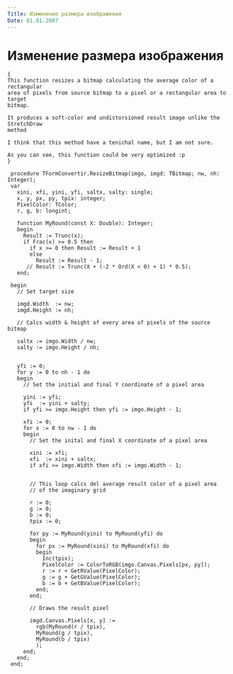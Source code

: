 ```yaml
---
Title: Изменение размера изображения
Date: 01.01.2007
---
```



Изменение размера изображения
=================

    {
    This function resizes a bitmap calculating the average color of a rectangular 
    area of pixels from source bitmap to a pixel or a rectangular area to target 
    bitmap. 
     
    It produces a soft-color and undistorsioned result image unlike the StretchDraw 
    method 
     
    I think that this method have a tenichal name, but I am not sure. 
     
    As you can see, this function could be very optimized :p 
    }
     
     procedure TFormConvertir.ResizeBitmap(imgo, imgd: TBitmap; nw, nh: Integer);
     var
       xini, xfi, yini, yfi, saltx, salty: single;
       x, y, px, py, tpix: integer;
       PixelColor: TColor;
       r, g, b: longint;
     
       function MyRound(const X: Double): Integer;
       begin
         Result := Trunc(x);
         if Frac(x) >= 0.5 then
           if x >= 0 then Result := Result + 1
           else
             Result := Result - 1;
          // Result := Trunc(X + (-2 * Ord(X < 0) + 1) * 0.5); 
       end;
     
     begin
       // Set target size 
     
       imgd.Width  := nw;
       imgd.Height := nh;
     
       // Calcs width & height of every area of pixels of the source bitmap 
     
       saltx := imgo.Width / nw;
       salty := imgo.Height / nh;
     
     
       yfi := 0;
       for y := 0 to nh - 1 do
       begin
         // Set the initial and final Y coordinate of a pixel area 
     
         yini := yfi;
         yfi  := yini + salty;
         if yfi >= imgo.Height then yfi := imgo.Height - 1;
     
         xfi := 0;
         for x := 0 to nw - 1 do
         begin
           // Set the inital and final X coordinate of a pixel area 
     
           xini := xfi;
           xfi  := xini + saltx;
           if xfi >= imgo.Width then xfi := imgo.Width - 1;
     
     
           // This loop calcs del average result color of a pixel area 
           // of the imaginary grid 
     
           r := 0;
           g := 0;
           b := 0;
           tpix := 0;
     
           for py := MyRound(yini) to MyRound(yfi) do
           begin
             for px := MyRound(xini) to MyRound(xfi) do
             begin
               Inc(tpix);
               PixelColor := ColorToRGB(imgo.Canvas.Pixels[px, py]);
               r := r + GetRValue(PixelColor);
               g := g + GetGValue(PixelColor);
               b := b + GetBValue(PixelColor);
             end;
           end;
     
           // Draws the result pixel 
     
           imgd.Canvas.Pixels[x, y] :=
             rgb(MyRound(r / tpix),
             MyRound(g / tpix),
             MyRound(b / tpix)
             );
         end;
       end;
     end;
